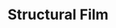 ---
ee_id_thing: '168'
site: '1'
type: '2'
inv_num: 2007-002
add_credit:
url: 2007-002-structural-film
title: Structural Film
year: '2007'
display_year: '2007'
medium: 16mm film
dims:
pitch: "​Digital video filter of scratched film transferred to 16mm film."
ps: "​Somewhere along the way on this one, a file got corrupted in one of the transfers,
  and some bits of colored stuff showed up, anyway, I kept it in the film, but those
  weren’t actually part of the plan."
live_url:
youtube:
related_code:
imgs: structural-film-2007-002-still-1-database-ih_1.jpg
subheading:
download:
commission:
related: "[135] [2008-004-personal-film] 2008-004 Personal Film"
layout: things-i-made
---